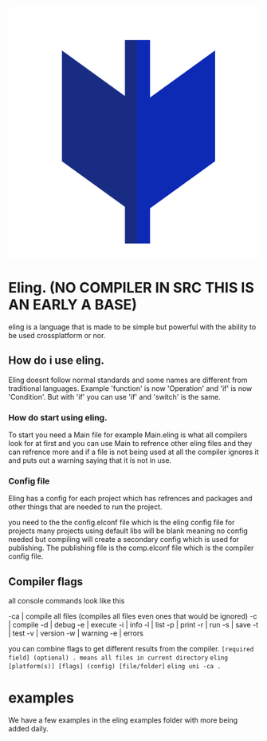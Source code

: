 ![](/assets/image-rescources/Eling.png)

# Eling. (NO COMPILER IN SRC THIS IS AN EARLY A BASE)
eling is a language that is made to be simple but powerful with the ability to be used crossplatform or nor.

## How do i use eling.
Eling doesnt follow normal standards and some names are different from traditional languages.
Example 'function' is now 'Operation' and 'if' is now 'Condition'.
But with 'if' you can use 'if' and 'switch' is the same.

### How do start using eling.

To start you need a Main file for example Main.eling is what all compilers look for at first and you can use Main to refrence other eling files and they can refrence more and if a file is not being used at all the compiler ignores it and puts out a warning saying that it is not in use.

### Config file

Eling has a config for each project which has refrences and packages and other things that are needed to run the project.

you need to the the config.elconf file which is the eling config file for projects many projects using default libs will be blank meaning no config needed but compiling will create a secondary config which is used for publishing.
The publishing file is the comp.elconf file which is the compiler config file.

## Compiler flags

all console commands look like this

-ca | compile all files (compiles all files even ones that would be ignored)
-c | compile
-d | debug
-e | execute
-i | info
-l | list
-p | print
-r | run
-s | save
-t | test
-v | version
-w | warning
-e | errors

you can combine flags to get different results from the compiler.
`[required field] (optional) . means all files in current directory`
`eling [platform(s)] [flags] (config) [file/folder]`
`eling uni -ca .`


# examples
We have a few examples in the eling examples folder with more being added daily.